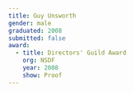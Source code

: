 ```yaml
---
title: Guy Unsworth
gender: male
graduated: 2008
submitted: false
award:
  - title: Directors' Guild Award
    org: NSDF
    year: 2008
    show: Proof
---
```


